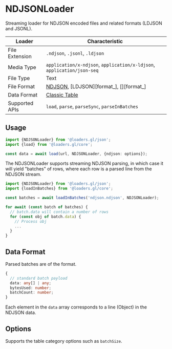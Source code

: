 # NDJSONLoader

Streaming loader for NDJSON encoded files and related formats (LDJSON and JSONL).


| Loader         | Characteristic                                       |
| -------------- | ---------------------------------------------------- |
| File Extension | `.ndjson`, `.jsonl`, `.ldjson`                       |
| Media Type     | `application/x-ndjson`, `application/x-ldjson`, `application/json-seq` |
| File Type      | Text                                                 |
| File Format    | [NDJSON][format_ndjson], [LDJSON][format_], [][format_] |
| Data Format    | [Classic Table](/docs/specifications/category-table) |
| Supported APIs | `load`, `parse`, `parseSync`, `parseInBatches`       |

[format_ndjson]: http://ndjson.org/
[format_ldjson]: http://ndjson.org/
[format_jsonjson]: http://ndjson.org/

## Usage

```typescript
import {NDJSONLoader} from '@loaders.gl/json';
import {load} from '@loaders.gl/core';

const data = await load(url, NDJSONLoader, {ndjson: options});
```

The NDJSONLoader supports streaming NDJSON parsing, in which case it will yield "batches" of rows, where each row is a parsed line from the NDJSON stream.

```typescript
import {NDJSONLoader} from '@loaders.gl/json';
import {loadInBatches} from '@loaders.gl/core';

const batches = await loadInBatches('ndjson.ndjson', NDJSONLoader);

for await (const batch of batches) {
  // batch.data will contain a number of rows
  for (const obj of batch.data) {
    // Process obj
    ...
  }
}
```

## Data Format

Parsed batches are of the format.

```ts
{
  // standard batch payload
  data: any[] | any;
  bytesUsed: number;
  batchCount: number;
}
```

Each element in the `data` array corresponds to a line (Object) in the NDJSON data.

## Options

Supports the table category options such as `batchSize`.
